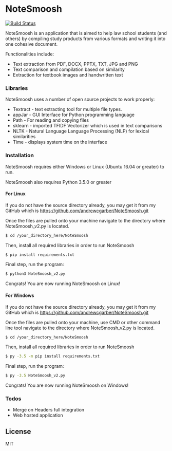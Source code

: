 # NoteSmoosh

[![Build Status](https://travis-ci.org/joemccann/dillinger.svg?branch=master)](https://travis-ci.org/joemccann/dillinger)

NoteSmoosh is an application that is aimed to help law school students (and others) by compiling study products from various formats and writing it into one cohesive document.

Functionalities include:
  - Text extraction from PDF, DOCX, PPTX, TXT, JPG and PNG
  - Text comparison and compilation based on similarity
  - Extraction for textbook images and handwritten text

### Libraries

NoteSmoosh uses a number of open source projects to work properly:

* Textract - text extracting tool for multiple file types.
* appJar - GUI Interface for Python programming language
* Path - For reading and copying files
* sklearn - imported TFIDF Vectorizer which is used in text comparisons
* NLTK - Natural Language Language Processing (NLP) for lexical similarities
* Time - displays system time on the interface

### Installation

NoteSmoosh requires either Windows or Linux (Ubuntu 16.04 or greater) to run.

NoteSmoosh also requires Python 3.5.0 or greater
#### For Linux
If you do not have the source directory already, you may get it from my GitHub which is https://github.com/andrewcgarber/NoteSmoosh.git

Once the files are pulled onto your machine navigate to the directory where NoteSmoosh_v2.py is located.

```sh
$ cd /your_directory_here/NoteSmoosh
```
Then, install all required libraries in order to run NoteSmoosh
```sh
$ pip install requirements.txt
```
Final step, run the program:
```sh
$ python3 NoteSmoosh_v2.py
```
Congrats! You are now running NoteSmoosh on Linux!

#### For Windows
If you do not have the source directory already, you may get it from my GitHub which is https://github.com/andrewcgarber/NoteSmoosh.git

Once the files are pulled onto your machine, use CMD or other command line tool navigate to the directory where NoteSmoosh_v2.py is located.
```sh
$ cd /your_directory_here/NoteSmoosh
```
Then, install all required libraries in order to run NoteSmoosh
```sh
$ py -3.5 -m pip install requirements.txt
```
Final step, run the program:
```sh
$ py -3.5 NoteSmoosh_v2.py
```
Congrats! You are now running NoteSmoosh on Windows!

### Todos

 - Merge on Headers full integration
 - Web hosted application

License
----

MIT

